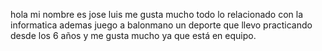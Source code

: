 hola mi nombre es jose luis me gusta mucho todo lo relacionado con la informatica ademas juego a balonmano un deporte que llevo practicando desde los 6 años y me gusta mucho ya que está en equipo.
